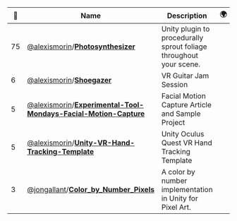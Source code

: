 |:star2: | Name | Description | 🌍|
|---|---|---|---|
|75|[@alexismorin](https://github.com/alexismorin)/[**Photosynthesizer**](https://github.com/alexismorin/Photosynthesizer)|Unity plugin to procedurally sprout foliage throughout your scene.||
|6|[@alexismorin](https://github.com/alexismorin)/[**Shoegazer**](https://github.com/alexismorin/Shoegazer)|VR Guitar Jam Session||
|5|[@alexismorin](https://github.com/alexismorin)/[**Experimental-Tool-Mondays-Facial-Motion-Capture**](https://github.com/alexismorin/Experimental-Tool-Mondays-Facial-Motion-Capture)|Facial Motion Capture Article and Sample Project||
|5|[@alexismorin](https://github.com/alexismorin)/[**Unity-VR-Hand-Tracking-Template**](https://github.com/alexismorin/Unity-VR-Hand-Tracking-Template)|Unity Oculus Quest VR Hand Tracking Template||
|3|[@jongallant](https://github.com/jongallant)/[**Color_by_Number_Pixels**](https://github.com/jongallant/Color_by_Number_Pixels)|A color by number implementation in Unity for Pixel Art.||

